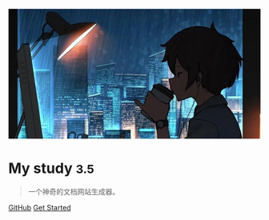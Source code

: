 ![logo](logo.jpeg)

# My study <small>3.5</small>

> 一个神奇的文档网站生成器。


[GitHub](https://github.com/docsifyjs/docsify/)
[Get Started](README.md)